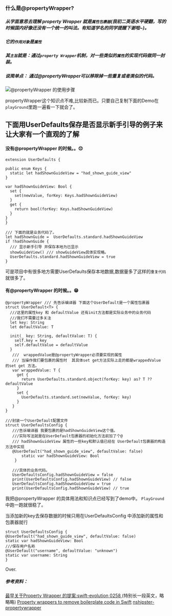 
### 什么是@propertyWrapper?

##### 从字面意思去理解 property Wrapper 就是```属性包裹器```(我初二英语水平硬翻，写的时候国内好像还没有一个统一的叫法。有知道学名的同学提醒下谢啦~)。
##### 它的```作用对象```是```属性```
##### 其```主旨```就是：通过```property Wrapper```机制，对一些类似的```属性```的实现代码做同一封装。
##### 说简单点： 通过@propertyWrapper可以移除掉一些重复或者类似的代码。 

![@propertyWrapper 的使用步骤 ](https://upload-images.jianshu.io/upload_images/1724449-29d018764bf6c310.jpg?imageMogr2/auto-orient/strip%7CimageView2/2/w/1240)

propertyWrapper这个知识点不难,比较新而已。只要自己复制下面的Demo在```playGround```里跑一遍看一下就会了。 


## 下面用UserDefaults保存是否显示新手引导的例子来让大家有一个直观的了解

#### 没有@propertyWrapper 的时候。。😔

    extension UserDefaults {

    public enum Keys {
      static let hadShownGuideView = "had_shown_guide_view"
    }

    var hadShownGuideView: Bool {
      set {
        set(newValue, forKey: Keys.hadShownGuideView)
      }
      get {
        return bool(forKey: Keys.hadShownGuideView)
      }
    }
    }

    /// 下面的就是业务代码了。
    let hadShownGuide =  UserDefaults.standard.hadShownGuideView 
    if !hadShownGuide {
      /// 显示新手引导 并保存本地为已显示
      showGuideView() /// showGuideView具体实现略。
      UserDefaults.standard.hadShownGuideView = true
    }


可是项目中有很多地方需要UserDefaults保存本地数据,数据量多了这样的```重复代码```就很多了。


#### 有@propertyWrapper 的时候。。😁

    @propertyWrapper /// 先告诉编译器 下面这个UserDefault是一个属性包裹器
    struct UserDefault<T> {
      ///这里的属性key 和 defaultValue 还有init方法都是实际业务中的业务代码   
      ///我们不需要过多关注
      let key: String
      let defaultValue: T

      init(_ key: String, defaultValue: T) {
        self.key = key
        self.defaultValue = defaultValue
      }
       ///  wrappedValue是@propertyWrapper必须要实现的属性
       /// 当操作我们要包裹的属性时  其具体set get方法实际上走的都是wrappedValue 的set get 方法。 
       var wrappedValue: T {
         get {
           return UserDefaults.standard.object(forKey: key) as? T ?? defaultValue
         }
         set {
           UserDefaults.standard.set(newValue, forKey: key)
         }
       }
    }

    ///封装一个UserDefault配置文件
    struct UserDefaultsConfig {
       ///告诉编译器 我要包裹的是hadShownGuideView这个值。
       ///实际写法就是在UserDefault包裹器的初始化方法前加了个@
       /// hadShownGuideView 属性的一些key和默认值已经在 UserDefault包裹器的构造方法中实现
       @UserDefault("had_shown_guide_view", defaultValue: false)
           static var hadShownGuideView: Bool
        }

       ///具体的业务代码。
       UserDefaultsConfig.hadShownGuideView = false
       print(UserDefaultsConfig.hadShownGuideView) // false
       UserDefaultsConfig.hadShownGuideView = true
       print(UserDefaultsConfig.hadShownGuideView) // true

我把@propertyWrapper 的具体用法和知识点已经写到了demo中。    ```PlayGround```中跑一跑就很稳了。

当添加新的key去保存数据的时候只用在UserDefaultsConfig 中添加新的属性和包裹器就行

    struct UserDefaultsConfig {
    @UserDefault("had_shown_guide_view", defaultValue: false)
    static var hadShownGuideView: Bool
    ///保存用户名称
    @UserDefault("username", defaultValue: "unknown")
    static var username: String
    }

Over.


##### 参考资料：
[最早关于Property Wrapper 的提案:swift-evolution 0258 ](https://github.com/DougGregor/swift-evolution/blob/property-wrappers/proposals/0258-property-wrappers.md) (特别长一段英文，略略略)
[Property wrappers to remove boilerplate code in Swift](https://www.avanderlee.com/swift/property-wrappers/)
[nshipster-propertywrapper](https://nshipster.com/propertywrapper/)
